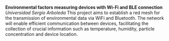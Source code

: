 **Environmental factors measuring devices with Wi-Fi and BLE connection**
_Universidad Sergio Arboleda_
This project aims to establish a red mesh for the transmission of environmental data via WiFi and Bluetooth. The network will enable efficient communication between devices, facilitating the collection of crucial information such as temperature, humidity, particle concentration and device location.
